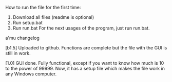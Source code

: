 How to run the file for the first time:
1. Download all files (readme is optional)
2. Run setup.bat
3. Run run.bat
For the next usages of the program, just run run.bat.

a'mu changelog

[b1.5]
Uploaded to github.
Functions are complete but the file with the GUI is still in work.

[1.0]
GUI done. Fully functional, except if you want to know how much is 10 to the power of 99999.
Now, it has a setup file which makes the file work in any Windows computer.
